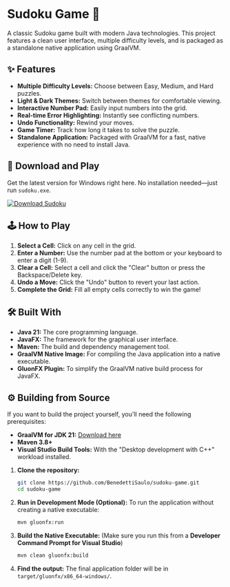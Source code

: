 # Sudoku Game 🧩

A classic Sudoku game built with modern Java technologies. This project features a clean user interface, multiple difficulty levels, and is packaged as a standalone native application using GraalVM.

<!-- ![Sudoku Gameplay GIF](https-placeholder-for-your-gif.gif) ] -->

## ✨ Features

* **Multiple Difficulty Levels:** Choose between Easy, Medium, and Hard puzzles.
* **Light & Dark Themes:** Switch between themes for comfortable viewing.
* **Interactive Number Pad:** Easily input numbers into the grid.
* **Real-time Error Highlighting:** Instantly see conflicting numbers.
* **Undo Functionality:** Rewind your moves.
* **Game Timer:** Track how long it takes to solve the puzzle.
* **Standalone Application:** Packaged with GraalVM for a fast, native experience with no need to install Java.

## 🚀 Download and Play

Get the latest version for Windows right here. No installation needed—just run `sudoku.exe`.

[![Download Sudoku](https://img.shields.io/badge/Download-v1.1.0-blue?style=for-the-badge&logo=windows)](https://github.com/BenedettiSaulo/sudoku-game/releases/download/v1.1.0/sudoku.exe)

## 🕹️ How to Play

1.  **Select a Cell:** Click on any cell in the grid.
2.  **Enter a Number:** Use the number pad at the bottom or your keyboard to enter a digit (1-9).
3.  **Clear a Cell:** Select a cell and click the "Clear" button or press the Backspace/Delete key.
4.  **Undo a Move:** Click the "Undo" button to revert your last action.
5.  **Complete the Grid:** Fill all empty cells correctly to win the game!

## 🛠️ Built With

* **Java 21:** The core programming language.
* **JavaFX:** The framework for the graphical user interface.
* **Maven:** The build and dependency management tool.
* **GraalVM Native Image:** For compiling the Java application into a native executable.
* **GluonFX Plugin:** To simplify the GraalVM native build process for JavaFX.

## ⚙️ Building from Source

If you want to build the project yourself, you'll need the following prerequisites:

* **GraalVM for JDK 21:** [Download here](https://www.graalvm.org/downloads/)
* **Maven 3.8+**
* **Visual Studio Build Tools:** With the "Desktop development with C++" workload installed.

1.  **Clone the repository:**
    ```bash
    git clone https://github.com/BenedettiSaulo/sudoku-game.git
    cd sudoku-game
    ```

2.  **Run in Development Mode (Optional):**
    To run the application without creating a native executable:
    ```bash
    mvn gluonfx:run
    ```

3.  **Build the Native Executable:**
    (Make sure you run this from a **Developer Command Prompt for Visual Studio**)
    ```bash
    mvn clean gluonfx:build
    ```

4.  **Find the output:**
    The final application folder will be in `target/gluonfx/x86_64-windows/`.
